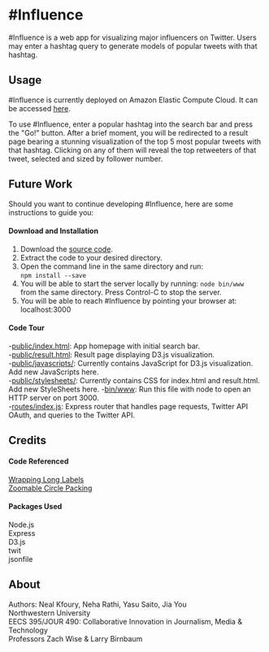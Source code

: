 # \#Influence
\#Influence is a web app for visualizing major influencers on Twitter. Users may enter a hashtag query to generate models of popular tweets with that hashtag.

## Usage
\#Influence is currently deployed on Amazon Elastic Compute Cloud. It can be accessed [here](http://52.24.28.184).  
  
  To use \#Influence, enter a popular hashtag into the search bar and press the "Go!" button. After a brief moment, you will be redirected to a result page bearing a stunning visualization of the top 5 most popular tweets with that hashtag. Clicking on any of them will reveal the top retweeters of that tweet, selected and sized by follower number.


## Future Work
Should you want to continue developing #Influence, here are some instructions to guide you:
#### Download and Installation
  1. Download the [source code](https://github.com/nakfoury/TwInfluence/archive/master.zip).  
  2. Extract the code to your desired directory.  
  3. Open the command line in the same directory and run:  
  ```npm install --save```
  4. You will be able to start the server locally by running:
  ```node bin/www```  
from the same directory. Press Control-C to stop the server.
  5. You will be able to reach #Influence by pointing your browser at: localhost:3000  
  
#### Code Tour
-[public/index.html](https://github.com/nakfoury/TwInfluence/blob/master/public/index.html): App homepage with initial search bar.  
-[public/result.html](https://github.com/nakfoury/TwInfluence/blob/master/public/result.html): Result page displaying D3.js visualization.  
-[public/javascripts/](https://github.com/nakfoury/TwInfluence/tree/master/public/javascripts): Currently contains JavaScript for D3.js visualization. Add new JavaScripts here.  
-[public/stylesheets/](https://github.com/nakfoury/TwInfluence/tree/master/public/javascripts): Currently contains CSS for index.html and result.html. Add new StyleSheets here.  -[bin/www](https://github.com/nakfoury/TwInfluence/blob/master/bin/www): Run this file with node to open an HTTP server on port 3000.  
-[routes/index.js](https://github.com/nakfoury/TwInfluence/blob/master/routes/index.js): Express router that handles page requests, Twitter API OAuth, and queries to the Twitter API.  
## Credits
#### Code Referenced  
[Wrapping Long Labels](http://bl.ocks.org/mbostock/7555321)  
[Zoomable Circle Packing](http://bl.ocks.org/mbostock/7607535)
#### Packages Used  
Node.js  
Express  
D3.js  
twit  
jsonfile  
## About
Authors: Neal Kfoury, Neha Rathi, Yasu Saito, Jia You  
Northwestern University  
EECS 395/JOUR 490: Collaborative Innovation in Journalism, Media & Technology  
Professors Zach Wise & Larry Birnbaum  
